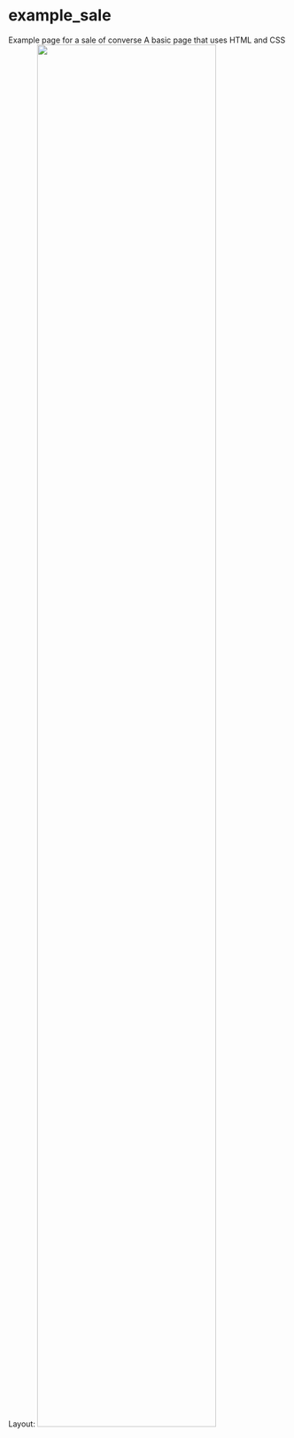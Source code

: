 # example_sale
Example page for a sale of converse
A basic page that uses HTML and CSS
Layout:
<img src="https://github.com/muknan/example_sale/assets/90479242/4f193d44-2daa-46bb-bf84-3ed2b79c5c71" width = 80%>
